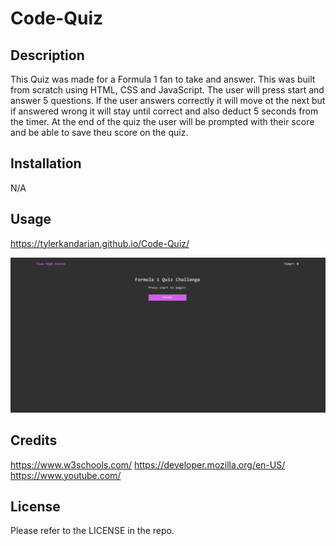 # Code-Quiz

## Description

This Quiz was made for a Formula 1 fan to take and answer. This was built from scratch using HTML, CSS and JavaScript. The user will press start and answer 5 questions. If the user answers correctly it will move ot the next but if answered wrong it will stay until correct and also deduct 5 seconds from the timer. At the end of the quiz the user will be prompted with their score and be able to save theu score on the quiz.

## Installation

N/A

## Usage

https://tylerkandarian.github.io/Code-Quiz/

![ScreenShot from deployed site.](./Workspace/Images/Quiz%20ss.PNG)

## Credits

https://www.w3schools.com/
https://developer.mozilla.org/en-US/
https://www.youtube.com/

## License

Please refer to the LICENSE in the repo.